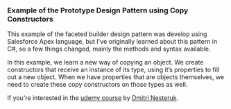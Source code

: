 ### Example of the Prototype Design Pattern using Copy Constructors

This example of the faceted builder design pattern was develop using Salesforce Apex language, but I've originally learned about this pattern in C#, so a few things changed, mainly the methods and syntax available.

In this example, we learn a new way of copying an object. We create constructors that receive an instance of its type, using it’s properties to fill out a new object. When we have properties that are objects themselves, we need to create these copy constructors on those types as well.

If you're interested in the [udemy course](https://www.udemy.com/course/design-patterns-csharp-dotnet) by [Dmitri Nesteruk](https://www.udemy.com/user/dmitrinesteruk/).
